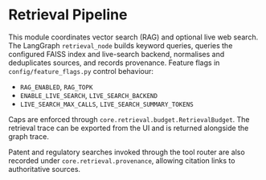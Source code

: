 # Retrieval Pipeline

This module coordinates vector search (RAG) and optional live web search.  The
LangGraph `retrieval_node` builds keyword queries, queries the configured FAISS
index and live-search backend, normalises and deduplicates sources, and records
provenance.  Feature flags in `config/feature_flags.py` control behaviour:

- `RAG_ENABLED`, `RAG_TOPK`
- `ENABLE_LIVE_SEARCH`, `LIVE_SEARCH_BACKEND`
- `LIVE_SEARCH_MAX_CALLS`, `LIVE_SEARCH_SUMMARY_TOKENS`

Caps are enforced through `core.retrieval.budget.RetrievalBudget`.  The
retrieval trace can be exported from the UI and is returned alongside the graph
trace.

Patent and regulatory searches invoked through the tool router are also recorded
under `core.retrieval.provenance`, allowing citation links to authoritative
sources.
